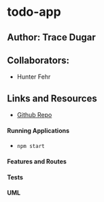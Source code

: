 # todo-app

## Author: Trace Dugar

## Collaborators:

- Hunter Fehr


## Links and Resources

- [Github Repo](https://github.com/TraceDugar/todo-app)

#### Running Applications

- `npm start`


#### Features and Routes


#### Tests


#### UML



